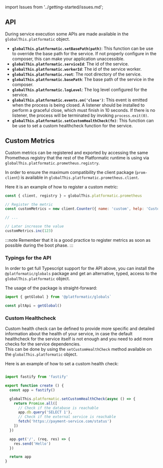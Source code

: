 import Issues from '../getting-started/issues.md';

## API

During service execution some APIs are made available in the `globalThis.platformatic` object.

- **`globalThis.platformatic.setBasePath(path)`**: This function can be use to override the base path for the service. If not properly configure in the composer, this can make your application unaccessible.
- **`globalThis.platformatic.serviceId`**: The id of the service.
- **`globalThis.platformatic.workerId`**: The id of the service worker.
- **`globalThis.platformatic.root`**: The root directory of the service.
- **`globalThis.platformatic.basePath`**: The base path of the service in the composer.
- **`globalThis.platformatic.logLevel`**: The log level configured for the service.
- **`globalThis.platformatic.events.on('close')`**: This event is emitted when the process is being closed. A listener should be installed to perform a graceful close, which must finish in 10 seconds. If there is no listener, the process will be terminated by invoking `process.exit(0)`.
- **`globalThis.platformatic.setCustomHealthCheck(fn)`**: This function can be use to set a custom healthcheck function for the service.

## Custom Metrics

Custom metrics can be registered and exported by accessing the same Prometheus registry that the rest of the Platformatic runtime is using via `globalThis.platformatic.prometheus.registry`.

In order to ensure the maximum compatibility the client package (`prom-client`) is available in `globalThis.platformatic.prometheus.client`.

Here it is an example of how to register a custom metric:

```js
const { client, registry } = globalThis.platformatic.prometheus

// Register the metric
const customMetrics = new client.Counter({ name: 'custom', help: 'Custom Description', registers: [registry] })

// ...

// Later increase the value
customMetrics.inc(123)
```

:::note
Remember that it is a good practice to register metrics as soon as possible during the boot phase.
:::

### Typings for the API

In order to get full Typescript support for the API above, you can install the `@platformatic/globals` package and get an alternative, typed, access to the `globalThis.platformatic` object.

The usage of the package is straight-forward:

```js
import { getGlobal } from '@platformatic/globals`

const pltApi = getGlobal()
```

<Issues />

### Custom Healthcheck

Custom health check can be defined to provide more specific and detailed information about the health of your service, in case the default healthcheck for the service itself is not enough and you need to add more checks for the service dependencies.  
This can be done by using the `setCustomHealthCheck` method available on the `globalThis.platformatic` object.

Here is an example of how to set a custom health check:

```js

import fastify from 'fastify'

export function create () {
  const app = fastify()

  globalThis.platformatic.setCustomHealthCheck(async () => {
    return Promise.all([
      // Check if the database is reachable
      app.db.query('SELECT 1'),
      // Check if the external service is reachable
      fetch('https://payment-service.com/status')
    ])
  })

  app.get('/', (req, res) => {
    res.send('Hello')
  })

  return app
}
```
